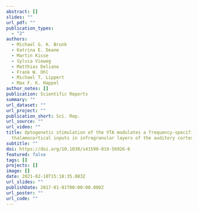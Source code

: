 ```yaml
---
abstract: []
slides: ""
url_pdf: ""
publication_types:
  - "2"
authors:
  - Michael G. K. Brunk
  - Katrina E. Deane
  - Martin Kisse
  - Sylvia Vieweg
  - Matthias Deliano
  - Frank W. Ohl
  - Michael T. Lippert
  - Max F. K. Happel
author_notes: []
publication: Scientific Reports
summary: ""
url_dataset: ""
url_project: ""
publication_short: Sci. Rep.
url_source: ""
url_video: ""
title: Optogenetic stimulation of the VTA modulates a frequency-specific gain of
  thalamocortical inputs in infragranular layers of the auditory cortex
subtitle: ""
doi: https://doi.org/10.1038/s41598-019-56926-6
featured: false
tags: []
projects: []
image: []
date: 2021-02-18T15:18:35.083Z
url_slides: ""
publishDate: 2017-01-01T00:00:00.000Z
url_poster: ""
url_code: ""
---
```

